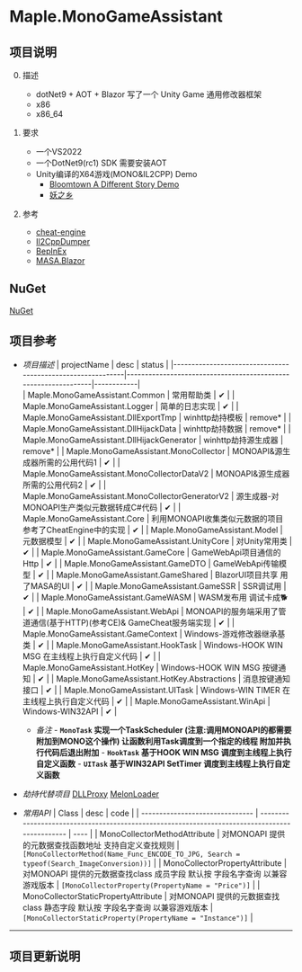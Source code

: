 # Maple.MonoGameAssistant

## 项目说明

0.  描述

      -  dotNet9 + AOT + Blazor 写了一个 Unity Game 通用修改器框架
      -  x86
      -  x86_64
        
1.  要求

    -  一个VS2022
    -  一个DotNet9(rc1) SDK 需要安装AOT
    -  Unity编译的X64游戏(MONO&IL2CPP) Demo
          -  [Bloomtown A Different Story Demo](https://github.com/blackmaple/Maple.Bloomtown)
          -  [妖之乡](https://github.com/blackmaple/Maple.Ghostmon)

2.  参考
     
    -  [cheat-engine](https://github.com/cheat-engine/cheat-engine)
    -  [Il2CppDumper](https://github.com/Perfare/Il2CppDumper)
    -  [BepInEx](https://github.com/BepInEx/BepInEx)
    -  [MASA.Blazor](https://github.com/masastack/MASA.Blazor)
     
## NuGet
[NuGet](https://www.nuget.org/profiles/BlackMaple)

## 项目参考
 
  - *项目描述*
      |      projectName                                           |      desc                                                      |   status   |
      |------------------------------------------------------------|----------------------------------------------------------------|------------|            
      |      Maple.MonoGameAssistant.Common                        | 常用帮助类                                                      |    ✔      |
      |      Maple.MonoGameAssistant.Logger                        | 简单的日志实现                                                   |    ✔      |
      |      Maple.MonoGameAssistant.DllExportTmp                  | winhttp劫持模板                                                      |    remove*     |
      |      Maple.MonoGameAssistant.DllHijackData                 | winhttp劫持数据                                                      |    remove*      |
      |      Maple.MonoGameAssistant.DllHijackGenerator            | winhttp劫持源生成器                                                      |                                                    remove*      |
      |      Maple.MonoGameAssistant.MonoCollector                 | MONOAPI&源生成器所需的公用代码1                                    |    ✔      |
      |      Maple.MonoGameAssistant.MonoCollectorDataV2           | MONOAPI&源生成器所需的公用代码2                                    |    ✔      |
      |      Maple.MonoGameAssistant.MonoCollectorGeneratorV2      | 源生成器-对MONOAPI生产类似元数据转成C#代码                              |    ✔      |
      |      Maple.MonoGameAssistant.Core                          | 利用MONOAPI收集类似元数据的项目 参考了CheatEngine中的实现                        |    ✔      |
      |      Maple.MonoGameAssistant.Model                         | 元数据模型                                                                  |    ✔      |
      |      Maple.MonoGameAssistant.UnityCore                     | 对Unity常用类	                                                      |    ✔      |
      |      Maple.MonoGameAssistant.GameCore                      | GameWebApi项目通信的Http                                             |  ✔ |
      |      Maple.MonoGameAssistant.GameDTO                       | GameWebApi传输模型                                                  |   ✔  |
      |      Maple.MonoGameAssistant.GameShared                    | BlazorUI项目共享 用了MASA的UI                                      |  ✔  |
      |      Maple.MonoGameAssistant.GameSSR                       | SSR调试用                                                              |   ✔  |
      |      Maple.MonoGameAssistant.GameWASM                      | WASM发布用 调试卡成🐕                                                  |   ✔  |
      |      Maple.MonoGameAssistant.WebApi                        | MONOAPI的服务端采用了管道通信(基于HTTP)(参考CE)& GameCheat服务端实现  |   ✔  |
      |      Maple.MonoGameAssistant.GameContext                   | Windows-游戏修改器继承基类                                            |   ✔  |
      |      Maple.MonoGameAssistant.HookTask                      | Windows-HOOK WIN MSG 在主线程上执行自定义代码                          |   ✔  |
      |      Maple.MonoGameAssistant.HotKey                        | Windows-HOOK WIN MSG 按键通知                                            |   ✔  |
      |      Maple.MonoGameAssistant.HotKey.Abstractions           | 消息按键通知接口                                                        |   ✔  |
      |      Maple.MonoGameAssistant.UITask                        | Windows-WIN TIMER 在主线程上执行自定义代码                               |   ✔  |
      |      Maple.MonoGameAssistant.WinApi                        | Windows-WIN32API                                                        |   ✔  |




    - *备注*
          -  **`MonoTask` 实现一个TaskScheduler (注意:调用MONOAPI的都需要附加到MONO这个操作) 让函数利用Task调度到一个指定的线程 附加并执行代码后退出附加**
          -  **`HookTask` 基于HOOK WIN MSG 调度到主线程上执行自定义函数**
          -  **`UITask`   基于WIN32API SetTimer 调度到主线程上执行自定义函数**

  - *劫持代替项目*
      [DLLProxy](https://github.com/blackmaple/DLLProxy)
      [MelonLoader](https://github.com/LavaGang/MelonLoader)

  - *常用API*
       |  Class                                   |  desc                                                                                            |      code      |
       |  -------------------------------         |  ----------------------------------------------------------------------------------------------  |      ----      |
       |  MonoCollectorMethodAttribute            |      对MONOAPI 提供的元数据查找函数地址 支持自定义查找规则                                        |    `[MonoCollectorMethod(Name_Func_ENCODE_TO_JPG, Search = typeof(Search_ImageConversion))]`      |
       |  MonoCollectorPropertyAttribute          |      对MONOAPI 提供的元数据查找class 成员字段 默认按 字段名字查询 以兼容游戏版本                  |    `[MonoCollectorProperty(PropertyName = "Price")]`      |
       |  MonoCollectorStaticPropertyAttribute    |      对MONOAPI 提供的元数据查找class 静态字段 默认按 字段名字查询 以兼容游戏版本                  |    `[MonoCollectorStaticProperty(PropertyName = "Instance")]`      |

 

***

## 项目更新说明
